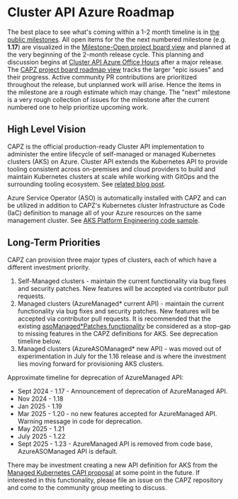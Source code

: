# Cluster API Azure Roadmap

The best place to see what's coming within a 1-2 month timeline is in [the public milestones](https://github.com/kubernetes-sigs/cluster-api-provider-azure/milestones).
All open items for the the next numbered milestone (e.g. **1.17**) are visualized in the [Milestone-Open project board view](https://github.com/orgs/kubernetes-sigs/projects/26/views/7) and planned at the very beginning of the 2-month release cycle. This planning and discussion begins at [Cluster API Azure Office Hours](http://bit.ly/k8s-capz-agenda) after a major release. The [CAPZ project board roadmap view](https://github.com/orgs/kubernetes-sigs/projects/26/views/11) tracks the larger "epic issues" and their progress.
Active community PR contributions are prioritized throughout the release, but unplanned work will arise. Hence the items in the milestone are a rough estimate which may change.
The "next" milestone is a very rough collection of issues for the milestone after the current numbered one to help prioritize upcoming work.

## High Level Vision

CAPZ is the official production-ready Cluster API implementation to administer the entire lifecycle of self-managed or managed Kubernetes clusters (AKS) on Azure. Cluster API extends the Kubernetes API to provide tooling consistent across on-premises and cloud providers to build and maintain Kubernetes clusters at scale while working with GitOps and the surrounding tooling ecosystem. See [related blog post](https://cloudblogs.microsoft.com/opensource/2023/04/20/kubernetes-at-scale-with-gitops-and-cluster-api/).

Azure Service Operator (ASO) is automatically installed with CAPZ and can be utilized in addition to CAPZ's Kubernetes cluster Infrastructure as Code (IaC) definition to manage all of your Azure resources on the same management cluster. See [AKS Platform Engineering code sample](https://github.com/Azure-Samples/aks-platform-engineering).

## Long-Term Priorities

CAPZ can provision three major types of clusters, each of which have a different investment priority.

1. Self-Managed clusters - maintain the current functionality via bug fixes and security patches.  New features will be accepted via contributor pull requests.
2. Managed clusters (AzureManaged* current API) - maintain the current functionality via bug fixes and security patches.  New features will be accepted via contributor pull requests. It is recommended that the existing [asoManaged*Patches functionality](https://capz.sigs.k8s.io/topics/managedcluster#warning-warning-this-is-meant-to-be-used-sparingly-to-enable-features-for-development-and-testing-that-are-not-otherwise-represented-in-the-capz-api-misconfiguration-that-conflicts-with-capzs-normal-mode-of-operation-is-possible) be considered as a stop-gap to missing features in the CAPZ definitions for AKS.
See deprecation timeline below.
3. Managed clusters (AzureASOManaged* new API) - was moved out of experimentation in July for the 1.16 release and is where the investment lies moving forward for provisioning AKS clusters.

Approximate timeline for deprecation of AzureManaged API:
- Sept 2024 - 1.17 - Announcement of deprecation of AzureManaged API.
- Nov 2024 - 1.18
- Jan 2025 - 1.19
- Mar 2025 - 1.20 - no new features accepted for AzureManaged API. Warning message in code for deprecation.
- May 2025 - 1.21
- July 2025 - 1.22
- Sept 2025 - 1.23 - AzureManaged API is removed from code base, AzureASOManaged API is default.

There may be investment creating a new API definition for AKS from the [Managed Kubernetes CAPI proposal](https://github.com/kubernetes-sigs/cluster-api/blob/main/docs/proposals/20220725-managed-kubernetes.md) at some point in the future.  If interested in this functionality, please file an issue on the CAPZ repository and come to the community group meeting to discuss.